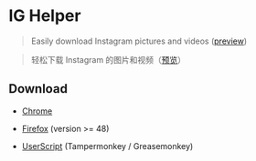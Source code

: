 # IG Helper

> Easily download Instagram pictures and videos ([preview](screenshots))  

> 轻松下载 Instagram 的图片和视频（[预览](screenshots)）  


## Download

+ [Chrome](https://chrome.google.com/webstore/detail/ig-helper-download-instag/albdnahmanonkmhoamgfjbjgbjabbiid)

+ [Firefox](https://addons.mozilla.org/zh-CN/firefox/addon/instagram-helper) (version >= 48)

+ [UserScript](https://greasyfork.org/zh-CN/scripts/22660-ig-helper-download-instagram-pic-vids) (Tampermonkey / Greasemonkey)

